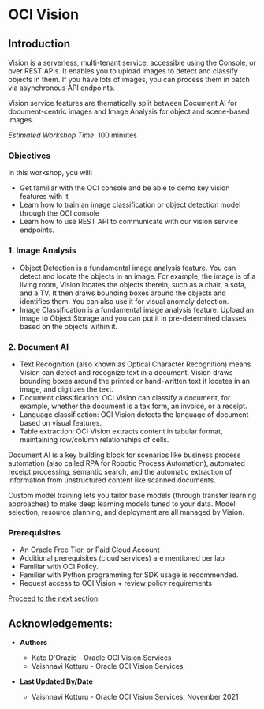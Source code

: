 # OCI Vision

## Introduction

Vision is a serverless, multi-tenant service, accessible using the Console, or over REST APIs. It enables you to upload images to detect and classify objects in them. If you have lots of images, you can process them in batch via asynchronous API endpoints.

Vision service features are thematically split between Document AI for document-centric images and Image Analysis
for object and scene-based images.

*Estimated Workshop Time*: 100 minutes

### Objectives

In this workshop, you will:

* Get familiar with the OCI console and be able to demo key vision features with it
* Learn how to train an image classification or object detection model through the OCI console
* Learn how to use REST API to communicate with our vision service endpoints.

### 1. Image Analysis

* Object Detection is a fundamental image analysis feature. You can detect and locate the objects in an image. For example, the image is of a living room, Vision locates the objects therein, such as a chair, a sofa, and a TV. It then draws bounding boxes around the objects and identifies them. You can also use it for visual anomaly detection.
* Image Classification is a fundamental image analysis feature. Upload an image to Object Storage and you can put it in pre-determined classes, based on the objects within it.

### 2. Document AI

* Text Recognition (also known as Optical Character Recognition) means Vision can detect and recognize text in a document. Vision draws bounding boxes around the printed or hand-written text it locates in an image, and digitizes the text.
* Document classification: OCI Vision can classify a document, for example, whether the document is a tax form, an invoice, or a receipt.
* Language classification: OCI Vision detects the language of document based on visual features.
* Table extraction: OCI Vision extracts content in tabular format, maintaining row/column relationships of cells.

Document AI is a key building block for scenarios like business process automation (also called RPA for Robotic Process Automation), automated receipt processing, semantic search, and the automatic extraction of information from unstructured content like scanned documents.

Custom model training lets you tailor base models (through transfer learning approaches) to make deep learning models tuned to your data. Model selection, resource planning, and deployment are all managed by Vision.

### Prerequisites
* An Oracle Free Tier, or Paid Cloud Account
* Additional prerequisites (cloud services) are mentioned per lab
* Familiar with OCI Policy.
* Familiar with Python programming for SDK usage is recommended.
* Request access to OCI Vision + review policy requirements


[Proceed to the next section](#next).

## Acknowledgements:
* **Authors**
    * Kate D'Orazio - Oracle OCI Vision Services
    * Vaishnavi Kotturu - Oracle OCI Vision Services

* **Last Updated By/Date**
    * Vaishnavi Kotturu - Oracle OCI Vision Services, November 2021
